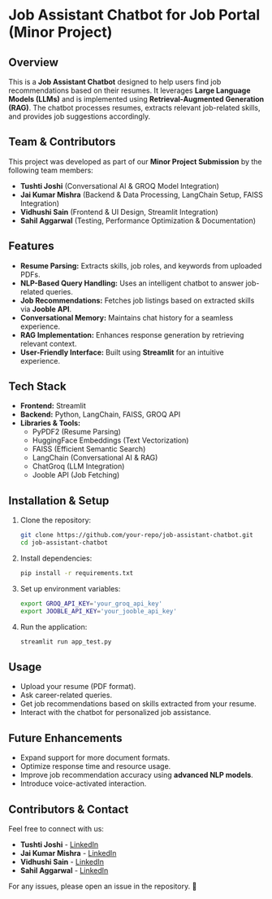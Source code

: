 # Job Assistant Chatbot for Job Portal (Minor Project)

## Overview
This is a **Job Assistant Chatbot** designed to help users find job recommendations based on their resumes. It leverages **Large Language Models (LLMs)** and is implemented using **Retrieval-Augmented Generation (RAG)**. The chatbot processes resumes, extracts relevant job-related skills, and provides job suggestions accordingly.

## Team & Contributors
This project was developed as part of our **Minor Project Submission** by the following team members:
- **Tushti Joshi** (Conversational AI & GROQ Model Integration)
- **Jai Kumar Mishra** (Backend & Data Processing, LangChain Setup, FAISS Integration)
- **Vidhushi Sain** (Frontend & UI Design, Streamlit Integration)
- **Sahil Aggarwal** (Testing, Performance Optimization & Documentation)

## Features
- **Resume Parsing:** Extracts skills, job roles, and keywords from uploaded PDFs.
- **NLP-Based Query Handling:** Uses an intelligent chatbot to answer job-related queries.
- **Job Recommendations:** Fetches job listings based on extracted skills via **Jooble API**.
- **Conversational Memory:** Maintains chat history for a seamless experience.
- **RAG Implementation:** Enhances response generation by retrieving relevant context.
- **User-Friendly Interface:** Built using **Streamlit** for an intuitive experience.

## Tech Stack
- **Frontend:** Streamlit
- **Backend:** Python, LangChain, FAISS, GROQ API
- **Libraries & Tools:**
  - PyPDF2 (Resume Parsing)
  - HuggingFace Embeddings (Text Vectorization)
  - FAISS (Efficient Semantic Search)
  - LangChain (Conversational AI & RAG)
  - ChatGroq (LLM Integration)
  - Jooble API (Job Fetching)

## Installation & Setup
1. Clone the repository:
   ```bash
   git clone https://github.com/your-repo/job-assistant-chatbot.git
   cd job-assistant-chatbot
   ```
2. Install dependencies:
   ```bash
   pip install -r requirements.txt
   ```
3. Set up environment variables:
   ```bash
   export GROQ_API_KEY='your_groq_api_key'
   export JOOBLE_API_KEY='your_jooble_api_key'
   ```
4. Run the application:
   ```bash
   streamlit run app_test.py
   ```

## Usage
- Upload your resume (PDF format).
- Ask career-related queries.
- Get job recommendations based on skills extracted from your resume.
- Interact with the chatbot for personalized job assistance.

## Future Enhancements
- Expand support for more document formats.
- Optimize response time and resource usage.
- Improve job recommendation accuracy using **advanced NLP models**.
- Introduce voice-activated interaction.

## Contributors & Contact
Feel free to connect with us:
- **Tushti Joshi** - [LinkedIn](https://www.linkedin.com/in/tushti-joshi-899282211 )
- **Jai Kumar Mishra** - [LinkedIn](https://www.linkedin.com/in/jai-kumar-mishra-0981641aa)
- **Vidhushi Sain** - [LinkedIn](linkedin.com/in/vidhushi-sain-4a22b3270)
- **Sahil Aggarwal** - [LinkedIn](
linkedin.com/in/sahil-aggarwal-70232a1b7)

For any issues, please open an issue in the repository. 🚀


